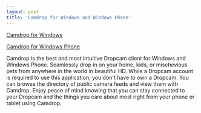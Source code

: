 ```yaml
---
layout: post
title: 'Camdrop for Windows and Windows Phone'
---
```


[Camdrop for Windows](http://apps.microsoft.com/windows/en-US/app/camdrop/ada41b87-f796-4cb7-b548-a19c90fb1009)

[Camdrop for Windows Phone](http://www.windowsphone.com/en-us/store/app/camdrop/7f38c801-27cc-4537-a595-b6b0a8857759)

Camdrop is the best and most intuitive Dropcam client for Windows and Windows Phone. Seamlessly drop in on your home, kids, or mischevious pets from anywhere in the world in beautiful HD. While a Dropcam account is required to use this application, you don't have to own a Dropcam. You can browse the directory of public camera feeds and view them with Camdrop. Enjoy peace of mind knowing that you can stay connected to your Dropcam and the things you care about most right from your phone or tablet using Camdrop.
